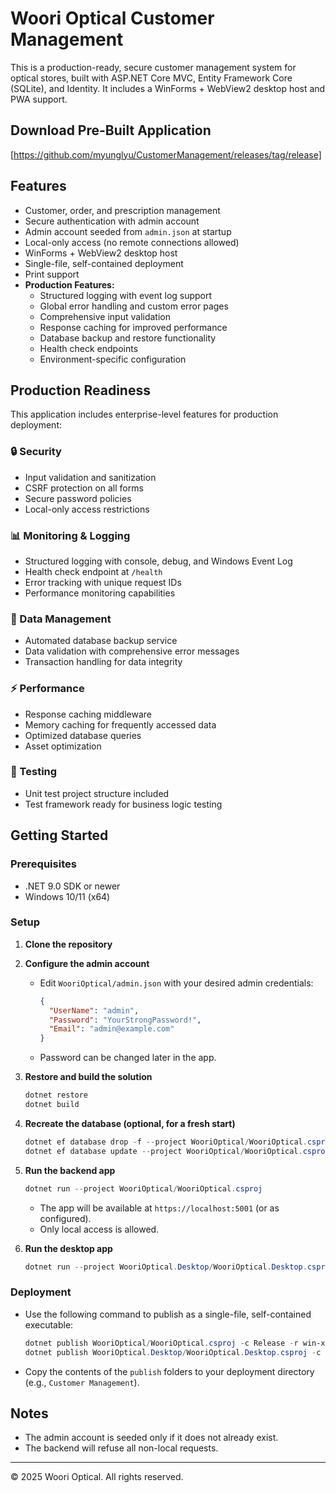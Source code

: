 # Woori Optical Customer Management

This is a production-ready, secure customer management system for optical stores, built with ASP.NET Core MVC, Entity Framework Core (SQLite), and Identity. It includes a WinForms + WebView2 desktop host and PWA support.

## Download Pre-Built Application
[https://github.com/myunglyu/CustomerManagement/releases/tag/release]

## Features
- Customer, order, and prescription management
- Secure authentication with admin account
- Admin account seeded from `admin.json` at startup
- Local-only access (no remote connections allowed)
- WinForms + WebView2 desktop host
- Single-file, self-contained deployment
- Print support
- **Production Features:**
  - Structured logging with event log support
  - Global error handling and custom error pages
  - Comprehensive input validation
  - Response caching for improved performance
  - Database backup and restore functionality
  - Health check endpoints
  - Environment-specific configuration

## Production Readiness

This application includes enterprise-level features for production deployment:

### 🔒 Security
- Input validation and sanitization
- CSRF protection on all forms
- Secure password policies
- Local-only access restrictions

### 📊 Monitoring & Logging
- Structured logging with console, debug, and Windows Event Log
- Health check endpoint at `/health`
- Error tracking with unique request IDs
- Performance monitoring capabilities

### 🔄 Data Management
- Automated database backup service
- Data validation with comprehensive error messages
- Transaction handling for data integrity

### ⚡ Performance
- Response caching middleware
- Memory caching for frequently accessed data
- Optimized database queries
- Asset optimization

### 🧪 Testing
- Unit test project structure included
- Test framework ready for business logic testing

## Getting Started

### Prerequisites
- .NET 9.0 SDK or newer
- Windows 10/11 (x64)

### Setup
1. **Clone the repository**
2. **Configure the admin account**
   - Edit `WooriOptical/admin.json` with your desired admin credentials:
     ```json
     {
       "UserName": "admin",
       "Password": "YourStrongPassword!",
       "Email": "admin@example.com"
     }
     ```
   - Password can be changed later in the app.
3. **Restore and build the solution**
   ```powershell
   dotnet restore
   dotnet build
   ```
4. **Recreate the database (optional, for a fresh start)**
   ```powershell
   dotnet ef database drop -f --project WooriOptical/WooriOptical.csproj
   dotnet ef database update --project WooriOptical/WooriOptical.csproj
   ```
5. **Run the backend app**
   ```powershell
   dotnet run --project WooriOptical/WooriOptical.csproj
   ```
   - The app will be available at `https://localhost:5001` (or as configured).
   - Only local access is allowed.

6. **Run the desktop app**
   ```powershell
   dotnet run --project WooriOptical.Desktop/WooriOptical.Desktop.csproj
   ```

### Deployment
- Use the following command to publish as a single-file, self-contained executable:
  ```powershell
  dotnet publish WooriOptical/WooriOptical.csproj -c Release -r win-x64 --self-contained true /p:PublishSingleFile=true
  dotnet publish WooriOptical.Desktop/WooriOptical.Desktop.csproj -c Release -r win-x64 --self-contained true /p:PublishSingleFile=true
  ```
- Copy the contents of the `publish` folders to your deployment directory (e.g., `Customer Management`).

## Notes
- The admin account is seeded only if it does not already exist.
- The backend will refuse all non-local requests.

---

© 2025 Woori Optical. All rights reserved.
